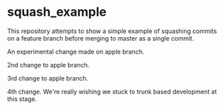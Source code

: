 # squash_example

This repository attempts to show a simple example of squashing commits on a feature branch before merging to master as a single commit.

An experimental change made on apple branch.

2nd change to apple branch.

3rd change to apple branch.

4th change. We're really wishing we stuck to trunk based development at this stage.
